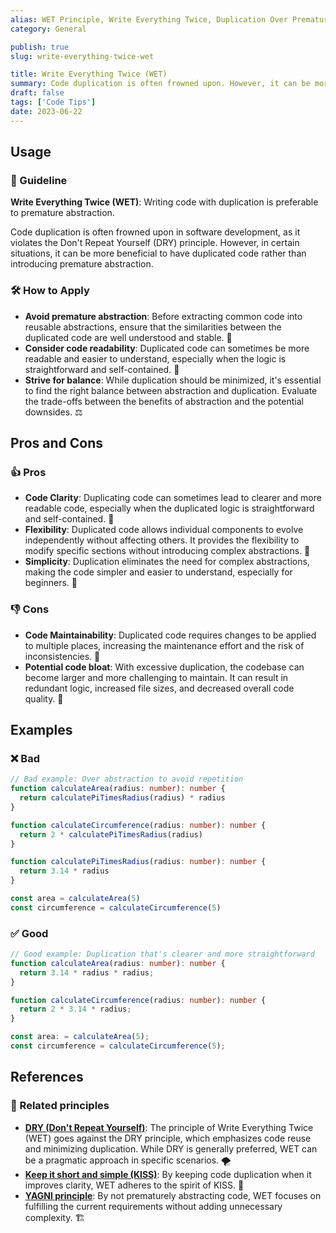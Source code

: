 ```yaml
---
alias: WET Principle, Write Everything Twice, Duplication Over Premature Abstraction, We Enjoy Typing, Waste Everyone's Time
category: General

publish: true
slug: write-everything-twice-wet

title: Write Everything Twice (WET)
summary: Code duplication is often frowned upon. However, it can be more beneficial to have duplicated code rather than introducing premature abstraction.
draft: false
tags: ['Code Tips']
date: 2023-06-22
---
```


## Usage

### 📝 Guideline

**Write Everything Twice (WET)**: Writing code with duplication is preferable to premature abstraction.

Code duplication is often frowned upon in software development, as it violates the Don't Repeat Yourself (DRY) principle. However, in certain situations, it can be more beneficial to have duplicated code rather than introducing premature abstraction.

### 🛠️ How to Apply

- **Avoid premature abstraction**: Before extracting common code into reusable abstractions, ensure that the similarities between the duplicated code are well understood and stable. 🚫
- **Consider code readability**: Duplicated code can sometimes be more readable and easier to understand, especially when the logic is straightforward and self-contained. 📖
- **Strive for balance**: While duplication should be minimized, it's essential to find the right balance between abstraction and duplication. Evaluate the trade-offs between the benefits of abstraction and the potential downsides. ⚖️

## Pros and Cons

### 👍 Pros

- **Code Clarity**: Duplicating code can sometimes lead to clearer and more readable code, especially when the duplicated logic is straightforward and self-contained. 📝
- **Flexibility**: Duplicated code allows individual components to evolve independently without affecting others. It provides the flexibility to modify specific sections without introducing complex abstractions. 🧩
- **Simplicity**: Duplication eliminates the need for complex abstractions, making the code simpler and easier to understand, especially for beginners. 🎯

### 👎 Cons

- **Code Maintainability**: Duplicated code requires changes to be applied to multiple places, increasing the maintenance effort and the risk of inconsistencies. 🚧
- **Potential code bloat**: With excessive duplication, the codebase can become larger and more challenging to maintain. It can result in redundant logic, increased file sizes, and decreased overall code quality. 🐘

## Examples

### ❌ Bad

```typescript
// Bad example: Over abstraction to avoid repetition
function calculateArea(radius: number): number {
  return calculatePiTimesRadius(radius) * radius
}

function calculateCircumference(radius: number): number {
  return 2 * calculatePiTimesRadius(radius)
}

function calculatePiTimesRadius(radius: number): number {
  return 3.14 * radius
}

const area = calculateArea(5)
const circumference = calculateCircumference(5)
```

### ✅ Good

```typescript
// Good example: Duplication that's clearer and more straightforward
function calculateArea(radius: number): number {
  return 3.14 * radius * radius;
}

function calculateCircumference(radius: number): number {
  return 2 * 3.14 * radius;
}

const area: = calculateArea(5);
const circumference = calculateCircumference(5);

```

## References

### 🔀 Related principles

- [**DRY (Don't Repeat Yourself)**](/blog/dont-repeat-yourself-dry): The principle of Write Everything Twice (WET) goes against the DRY principle, which emphasizes code reuse and minimizing duplication. While DRY is generally preferred, WET can be a pragmatic approach in specific scenarios. 🌪️
- [**Keep it short and simple (KISS)**](/blog/kiss-keep-it-short-and-simple): By keeping code duplication when it improves clarity, WET adheres to the spirit of KISS. 🤔
- [**YAGNI principle**](/blog/you-aint-gonna-need-it-yagni): By not prematurely abstracting code, WET focuses on fulfilling the current requirements without adding unnecessary complexity. 🏗️
